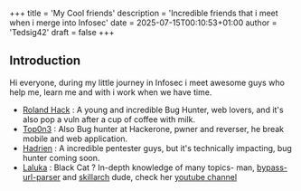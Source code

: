 +++
title = 'My Cool friends'
description = 'Incredible friends that i meet when i merge into Infosec'
date = 2025-07-15T00:10:53+01:00
author = 'Tedsig42'
draft = false
+++

## Introduction

Hi everyone, during my little journey in Infosec i meet awesome guys who help me, learn me
and with i work when we have time.

- [Roland Hack](https://rolandhack.github.io/) :  A young and incredible Bug Hunter, web lovers, and it's also pop a vuln after a cup of coffee with milk.   
- [Top0n3](https://offsecmindset.github.io/) : Also Bug hunter at Hackerone, pwner and reverser, he break mobile and web application.  
- [Hadrien](https://hadrien.cat/) : A incredible pentester guys, but it's technically impacting, bug hunter coming soon.  
- [Laluka](https://thinkloveshare.com/) : Black Cat ? In-depth knowledge of many topics- man, [bypass-url-parser](https://github.com/laluka/bypass-url-parser) and [skillarch](https://github.com/laluka/SkillArch) dude, check her [youtube channel](https://www.youtube.com/@TheLaluka)   
